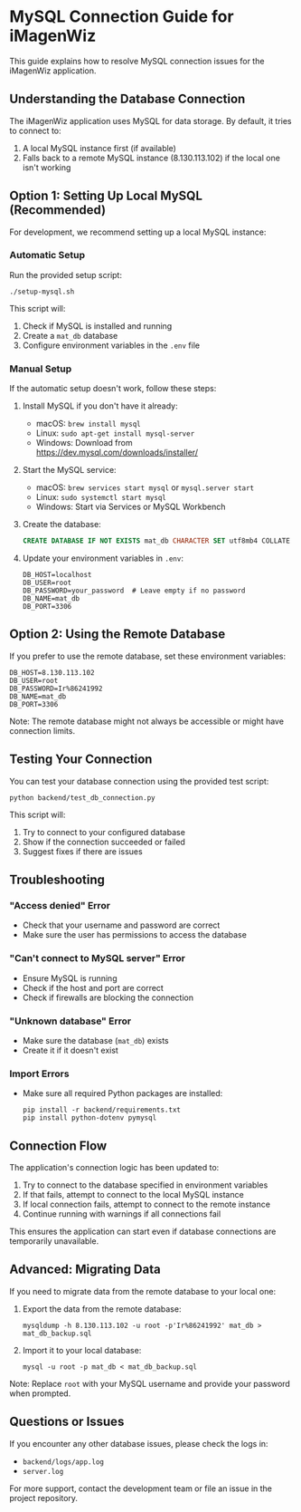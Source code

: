 # MySQL Connection Guide for iMagenWiz

This guide explains how to resolve MySQL connection issues for the iMagenWiz application.

## Understanding the Database Connection

The iMagenWiz application uses MySQL for data storage. By default, it tries to connect to:

1. A local MySQL instance first (if available)
2. Falls back to a remote MySQL instance (8.130.113.102) if the local one isn't working

## Option 1: Setting Up Local MySQL (Recommended)

For development, we recommend setting up a local MySQL instance:

### Automatic Setup

Run the provided setup script:

```
./setup-mysql.sh
```

This script will:
1. Check if MySQL is installed and running
2. Create a `mat_db` database
3. Configure environment variables in the `.env` file

### Manual Setup

If the automatic setup doesn't work, follow these steps:

1. Install MySQL if you don't have it already:
   - macOS: `brew install mysql`
   - Linux: `sudo apt-get install mysql-server`
   - Windows: Download from https://dev.mysql.com/downloads/installer/

2. Start the MySQL service:
   - macOS: `brew services start mysql` or `mysql.server start`
   - Linux: `sudo systemctl start mysql`
   - Windows: Start via Services or MySQL Workbench

3. Create the database:
   ```sql
   CREATE DATABASE IF NOT EXISTS mat_db CHARACTER SET utf8mb4 COLLATE utf8mb4_unicode_ci;
   ```

4. Update your environment variables in `.env`:
   ```
   DB_HOST=localhost
   DB_USER=root
   DB_PASSWORD=your_password  # Leave empty if no password
   DB_NAME=mat_db
   DB_PORT=3306
   ```

## Option 2: Using the Remote Database

If you prefer to use the remote database, set these environment variables:

```
DB_HOST=8.130.113.102
DB_USER=root
DB_PASSWORD=Ir%86241992
DB_NAME=mat_db
DB_PORT=3306
```

Note: The remote database might not always be accessible or might have connection limits.

## Testing Your Connection

You can test your database connection using the provided test script:

```
python backend/test_db_connection.py
```

This script will:
1. Try to connect to your configured database
2. Show if the connection succeeded or failed
3. Suggest fixes if there are issues

## Troubleshooting

### "Access denied" Error
- Check that your username and password are correct
- Make sure the user has permissions to access the database

### "Can't connect to MySQL server" Error
- Ensure MySQL is running
- Check if the host and port are correct
- Check if firewalls are blocking the connection

### "Unknown database" Error
- Make sure the database (`mat_db`) exists
- Create it if it doesn't exist

### Import Errors
- Make sure all required Python packages are installed:
  ```
  pip install -r backend/requirements.txt
  pip install python-dotenv pymysql
  ```

## Connection Flow

The application's connection logic has been updated to:

1. Try to connect to the database specified in environment variables
2. If that fails, attempt to connect to the local MySQL instance
3. If local connection fails, attempt to connect to the remote instance
4. Continue running with warnings if all connections fail

This ensures the application can start even if database connections are temporarily unavailable.

## Advanced: Migrating Data

If you need to migrate data from the remote database to your local one:

1. Export the data from the remote database:
   ```
   mysqldump -h 8.130.113.102 -u root -p'Ir%86241992' mat_db > mat_db_backup.sql
   ```

2. Import it to your local database:
   ```
   mysql -u root -p mat_db < mat_db_backup.sql
   ```

Note: Replace `root` with your MySQL username and provide your password when prompted.

## Questions or Issues

If you encounter any other database issues, please check the logs in:
- `backend/logs/app.log`
- `server.log`

For more support, contact the development team or file an issue in the project repository. 